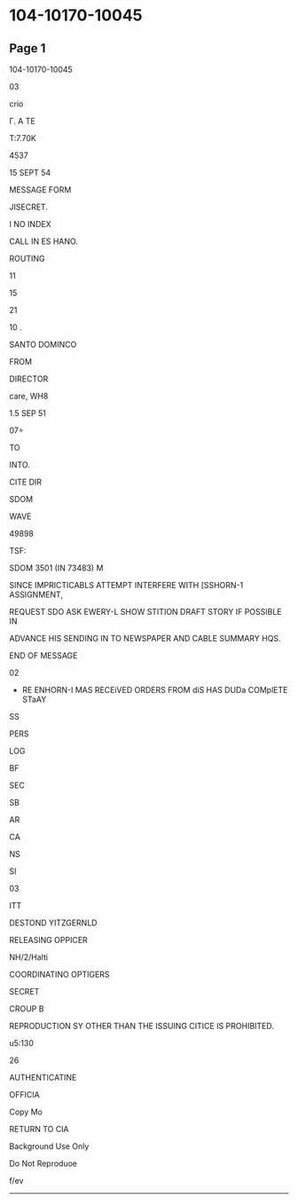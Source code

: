 # 104-10170-10045

## Page 1

104-10170-10045

03

crio

Г. A TE

T:7.70K

4537

15 SEPT 54

MESSAGE FORM

JISECRET.

I NO INDEX

CALL IN ES HANO.

ROUTING

11

15

21

10 .

SANTO DOMINCO

FROM

DIRECTOR

care, WH8

1.5 SEP 51

07÷

TO

INTO.

CITE DIR

SDOM

WAVE

49898

TSF:

SDOM 3501 (IN 73483) M

SINCE IMPRICTICABLS ATTEMPT INTERFERE WITH [SSHORN-1 ASSIGNMENT,

REQUEST SDO ASK EWERY-L SHOW STITION DRAFT STORY IF POSSIBLE IN

ADVANCE HIS SENDING IN TO NEWSPAPER AND CABLE SUMMARY HQS.

END OF MESSAGE

02

* RE ENHORN-I MAS RECEiVED ORDERS FROM diS HAS DUDa COMplETE STaAY

SS

PERS

LOG

BF

SEC

SB

AR

CA

NS

SI

03

ITT

DESTOND YITZGERNLD

RELEASING OPPICER

NH/2/Halti

COORDINATINO OPTIGERS

SECRET

CROUP B

REPRODUCTION SY OTHER THAN THE ISSUING CITICE IS PROHIBITED.

u5:130

26

AUTHENTICATINE

OFFICIA

Copy Mo

RETURN TO CIA

Background Use Only

Do Not Reproduoe

f/ev

---

